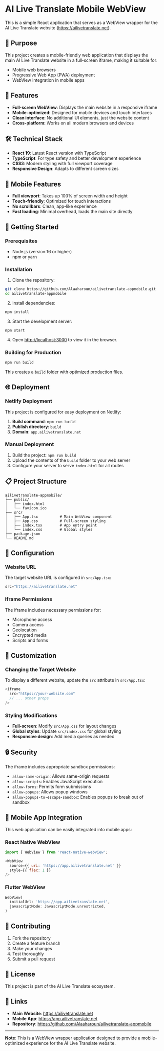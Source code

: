 # AI Live Translate Mobile WebView

This is a simple React application that serves as a WebView wrapper for the AI Live Translate website (https://ailivetranslate.net).

## 🎯 Purpose

This project creates a mobile-friendly web application that displays the main AI Live Translate website in a full-screen iframe, making it suitable for:
- Mobile web browsers
- Progressive Web App (PWA) deployment
- WebView integration in mobile apps

## 🚀 Features

- **Full-screen WebView**: Displays the main website in a responsive iframe
- **Mobile-optimized**: Designed for mobile devices and touch interfaces
- **Clean interface**: No additional UI elements, just the website content
- **Cross-platform**: Works on all modern browsers and devices

## 🛠️ Technical Stack

- **React 19**: Latest React version with TypeScript
- **TypeScript**: For type safety and better development experience
- **CSS3**: Modern styling with full viewport coverage
- **Responsive Design**: Adapts to different screen sizes

## 📱 Mobile Features

- **Full viewport**: Takes up 100% of screen width and height
- **Touch-friendly**: Optimized for touch interactions
- **No scrollbars**: Clean, app-like experience
- **Fast loading**: Minimal overhead, loads the main site directly

## 🚀 Getting Started

### Prerequisites
- Node.js (version 16 or higher)
- npm or yarn

### Installation

1. Clone the repository:
```bash
git clone https://github.com/Alaaharoun/ailivetranslate-appmobile.git
cd ailivetranslate-appmobile
```

2. Install dependencies:
```bash
npm install
```

3. Start the development server:
```bash
npm start
```

4. Open [http://localhost:3000](http://localhost:3000) to view it in the browser.

### Building for Production

```bash
npm run build
```

This creates a `build` folder with optimized production files.

## 🌐 Deployment

### Netlify Deployment

This project is configured for easy deployment on Netlify:

1. **Build command**: `npm run build`
2. **Publish directory**: `build`
3. **Domain**: `app.ailivetranslate.net`

### Manual Deployment

1. Build the project: `npm run build`
2. Upload the contents of the `build` folder to your web server
3. Configure your server to serve `index.html` for all routes

## 📋 Project Structure

```
ailivetranslate-appmobile/
├── public/
│   ├── index.html
│   └── favicon.ico
├── src/
│   ├── App.tsx          # Main WebView component
│   ├── App.css          # Full-screen styling
│   ├── index.tsx        # App entry point
│   └── index.css        # Global styles
├── package.json
└── README.md
```

## 🔧 Configuration

### Website URL
The target website URL is configured in `src/App.tsx`:
```typescript
src="https://ailivetranslate.net"
```

### Iframe Permissions
The iframe includes necessary permissions for:
- Microphone access
- Camera access
- Geolocation
- Encrypted media
- Scripts and forms

## 🎨 Customization

### Changing the Target Website
To display a different website, update the `src` attribute in `src/App.tsx`:
```typescript
<iframe
  src="https://your-website.com"
  // ... other props
/>
```

### Styling Modifications
- **Full-screen**: Modify `src/App.css` for layout changes
- **Global styles**: Update `src/index.css` for global styling
- **Responsive design**: Add media queries as needed

## 🔒 Security

The iframe includes appropriate sandbox permissions:
- `allow-same-origin`: Allows same-origin requests
- `allow-scripts`: Enables JavaScript execution
- `allow-forms`: Permits form submissions
- `allow-popups`: Allows popup windows
- `allow-popups-to-escape-sandbox`: Enables popups to break out of sandbox

## 📱 Mobile App Integration

This web application can be easily integrated into mobile apps:

### React Native WebView
```javascript
import { WebView } from 'react-native-webview';

<WebView
  source={{ uri: 'https://app.ailivetranslate.net' }}
  style={{ flex: 1 }}
/>
```

### Flutter WebView
```dart
WebView(
  initialUrl: 'https://app.ailivetranslate.net',
  javascriptMode: JavascriptMode.unrestricted,
)
```

## 🤝 Contributing

1. Fork the repository
2. Create a feature branch
3. Make your changes
4. Test thoroughly
5. Submit a pull request

## 📄 License

This project is part of the AI Live Translate ecosystem.

## 🔗 Links

- **Main Website**: https://ailivetranslate.net
- **Mobile App**: https://app.ailivetranslate.net
- **Repository**: https://github.com/Alaaharoun/ailivetranslate-appmobile

---

**Note**: This is a WebView wrapper application designed to provide a mobile-optimized experience for the AI Live Translate website.
